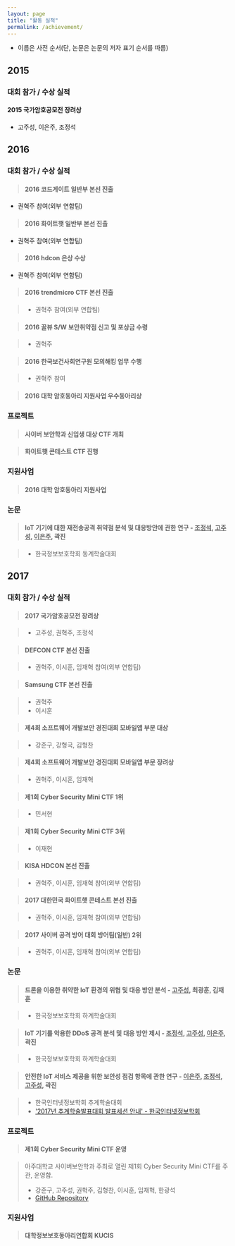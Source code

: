 ```yaml
---
layout: page
title: "활동 실적"
permalink: /achievement/
---
```


* 이름은 사전 순서(단, 논문은 논문의 저자 표기 순서를 따름)

## 2015

### 대회 참가 / 수상 실적

#### 2015 국가암호공모전 장려상

* 고주성, 이은주, 조정석

## 2016

### 대회 참가 / 수상 실적

>#### 2016 코드게이트 일반부 본선 진출

* 권혁주 참여(외부 연합팀)

>#### 2016 화이트햇 일반부 본선 진출

* 권혁주 참여(외부 연합팀)

>#### 2016 hdcon 은상 수상

* 권혁주 참여(외부 연합팀)

>#### 2016 trendmicro CTF 본선 진출

>* 권혁주 참여(외부 연합팀)

>#### 2016 꿀뷰 S/W 보안취약점 신고 및 포상금 수령

>* 권혁주

>#### 2016 한국보건사회연구원 모의해킹 업무 수행

>* 권혁주 참여

>#### 2016 대학 암호동아리 지원사업 우수동아리상

### 프로젝트

>#### 사이버 보안학과 신입생 대상 CTF 개최

>#### 화이트햇 콘테스트 CTF 진행

### 지원사업

>#### 2016 대학 암호동아리 지원사업

### 논문

>#### IoT 기기에 대한 재전송공격 취약점 분석 및 대응방안에 관한 연구 - <u>조정석</u>, <u>고주성</u>, <u>이은주</u>, 곽진

>* 한국정보보호학회 동계학술대회

## 2017


### 대회 참가 / 수상 실적


>#### 2017 국가암호공모전 장려상

>* 고주성, 권혁주, 조정석

>#### DEFCON CTF 본선 진출

>* 권혁주, 이시훈, 임재혁 참여(외부 연합팀)

>#### Samsung CTF 본선 진출

>* 권혁주
>* 이시훈

>#### 제4회 소프트웨어 개발보안 경진대회 모바일앱 부문 대상

>* 강준구, 강형국, 김형찬

>#### 제4회 소프트웨어 개발보안 경진대회 모바일앱 부문 장려상

>* 권혁주, 이시훈, 임재혁

>#### 제1회 Cyber Security Mini CTF 1위

>* 민서현

>#### 제1회 Cyber Security Mini CTF 3위

>* 이재현

>#### KISA HDCON 본선 진출

>* 권혁주, 이시훈, 임재혁 참여(외부 연합팀)

>#### 2017 대한민국 화이트햇 콘테스트 본선 진출

>* 권혁주, 이시훈, 임재혁 참여(외부 연합팀)

>#### 2017 사이버 공격 방어 대회 방어팀(일반) 2위

>* 권혁주, 이시훈, 임재혁 참여(외부 연합팀)

### 논문

>#### 드론을 이용한 취약한 IoT 환경의 위협 및 대응 방안 분석 - <u>고주성</u>, 최광훈, 김재훈

>* 한국정보보호학회 하계학술대회

>#### IoT 기기를 악용한 DDoS 공격 분석 및 대응 방안 제시 - <u>조정석</u>, <u>고주성</u>, <u>이은주</u>, 곽진

>* 한국정보보호학회 하계학술대회

>#### 안전한 IoT 서비스 제공을 위한 보안성 점검 항목에 관한 연구 - <u>이은주</u>, <u>조정석</u>, <u>고주성</u>, 곽진

>* 한국인터넷정보학회 추계학술대회
>* ['2017년 추계학술발표대회 발표세션 안내' - 한국인터넷정보학회](http://www.ksii.or.kr/gnuboard4/bbs/board.php?bo_table=notice&wr_id=229)

### 프로젝트


>#### 제1회 Cyber Security Mini CTF 운영

>아주대학교 사이버보안학과 주최로 열린 제1회 Cyber Security Mini CTF를 주관, 운영함.
>* 강준구, 고주성, 권혁주, 김형찬, 이시훈, 임재혁, 한광석
>* [GitHub Repository](https://github.com/ajou-whois/1st-cyber-security-mini-ctf)


### 지원사업

>#### 대학정보보호동아리연합회 KUCIS
